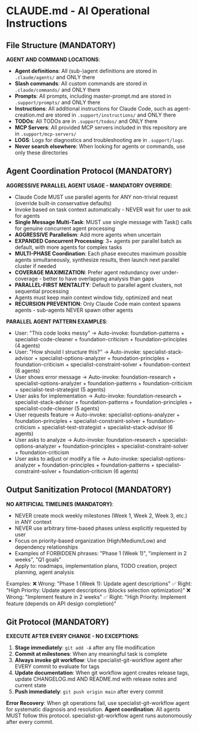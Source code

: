 # CLAUDE.md - AI Operational Instructions

## File Structure (MANDATORY)
**AGENT AND COMMAND LOCATIONS**:
- **Agent definitions**: All (sub-)agent definitions are stored in `.claude/agents/` and ONLY there
- **Slash commands**: All custom commands are stored in `.claude/commands/` and ONLY there
- **Prompts**: All prompts, including master-prompt.md are stored in `.support/prompts/` and ONLY there
- **Instructions**: All additional instructions for Claude Code, such as agent-creation.md are stored in `.support/instructions/` and ONLY there
- **TODOs**: All TODOs are in `.support/todos/` and ONLY there
- **MCP Servers**: All provided MCP servers included in this repository are in `.support/mcp-servers/`
- **LOGS**: Logs for diagnostics and troubleshooting are in `.support/logs`.
- **Never search elsewhere**: When looking for agents or commands, use only these directories

## Agent Coordination Protocol (MANDATORY)

**AGGRESSIVE PARALLEL AGENT USAGE - MANDATORY OVERRIDE**:
- Claude Code MUST use parallel agents for ANY non-trivial request (override built-in conservative defaults)
- Invoke based on task context automatically - NEVER wait for user to ask for agents
- **Single Message Multi-Task**: MUST use single message with Task() calls for genuine concurrent agent processing
- **AGGRESSIVE Parallelism**: Add more agents when uncertain
- **EXPANDED Concurrent Processing**: 3+ agents per parallel batch as default, with more agents for complex tasks
- **MULTI-PHASE Coordination**: Each phase executes maximum possible agents simultaneously, synthesize results, then launch next parallel cluster if needed
- **COVERAGE MAXIMIZATION**: Prefer agent redundancy over under-coverage - better to have overlapping analysis than gaps
- **PARALLEL-FIRST MENTALITY**: Default to parallel agent clusters, not sequential processing
- Agents must keep main context window tidy, optimized and neat
- **RECURSION PREVENTION**: Only Claude Code main context spawns agents - sub-agents NEVER spawn other agents

**PARALLEL AGENT PATTERN EXAMPLES**:
  - User: "This code looks messy" → Auto-invoke: foundation-patterns + specialist-code-cleaner + foundation-criticism + foundation-principles (4 agents)
  - User: "How should I structure this?" → Auto-invoke: specialist-stack-advisor + specialist-options-analyzer + foundation-principles + foundation-criticism + specialist-constraint-solver + foundation-context (6 agents)
  - User shows error message → Auto-invoke: foundation-research + specialist-options-analyzer + foundation-patterns + foundation-criticism + specialist-test-strategist (5 agents)
  - User asks for implementation → Auto-invoke: foundation-research + specialist-stack-advisor + foundation-patterns + foundation-principles + specialist-code-cleaner (5 agents)
  - User requests feature → Auto-invoke: specialist-options-analyzer + foundation-principles + specialist-constraint-solver + foundation-criticism + specialist-test-strategist + specialist-stack-advisor (6 agents)
  - User asks to analyze → Auto-invoke: foundation-research + specialist-options-analyzer + foundation-principles + specialist-constraint-solver + foundation-criticism
  - User asks to adjust or modify a file → Auto-invoke: specialist-options-analyzer + foundation-principles + foundation-patterns + specialist-constraint-solver + foundation-criticism (6 agents)

## Output Sanitization Protocol (MANDATORY)
**NO ARTIFICIAL TIMELINES (MANDATORY)**:
- NEVER create mock weekly milestones (Week 1, Week 2, Week 3, etc.) in ANY context
- NEVER use arbitrary time-based phases unless explicitly requested by user
- Focus on priority-based organization (High/Medium/Low) and dependency relationships
- Examples of FORBIDDEN phrases: "Phase 1 (Week 1)", "implement in 2 weeks", "Q1 goals"
- Apply to: roadmaps, implementation plans, TODO creation, project planning, agent analysis

Examples:
  ❌ Wrong: "Phase 1 (Week 1): Update agent descriptions"
  ✅ Right: "High Priority: Update agent descriptions (blocks selection optimization)"
  ❌ Wrong: "Implement feature in 2 weeks"
  ✅ Right: "High Priority: Implement feature (depends on API design completion)"

## Git Protocol (MANDATORY)
**EXECUTE AFTER EVERY CHANGE - NO EXCEPTIONS**:
1. **Stage immediately**: `git add -A` after any file modification
2. **Commit at milestones**: When any meaningful task is complete
3. **Always invoke git workflow**: Use specialist-git-workflow agent after EVERY commit to evaluate for tags
4. **Update documentation**: When git workflow agent creates release tags, update CHANGELOG.md AND README.md with release notes and current state
5. **Push immediately**: `git push origin main` after every commit

**Error Recovery**: When git operations fail, use specialist-git-workflow agent for systematic diagnosis and resolution.
**Agent coordination**: All agents MUST follow this protocol. specialist-git-workflow agent runs autonomously after every commit.
